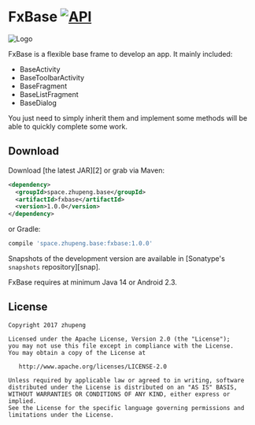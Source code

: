 FxBase [![API](https://img.shields.io/badge/API-14%2B-blue.svg?style=flat)](https://android-arsenal.com/api?level=14)
============

![Logo](http://ob0r3vf26.bkt.clouddn.com/logo.png)

FxBase is a flexible base frame to develop an app. It mainly included:

* BaseActivity
* BaseToolbarActivity
* BaseFragment
* BaseListFragment
* BaseDialog

You just need to simply inherit them and implement some methods will be able to quickly complete some work.

Download
--------

Download [the latest JAR][2] or grab via Maven:
```xml
<dependency>
  <groupId>space.zhupeng.base</groupId>
  <artifactId>fxbase</artifactId>
  <version>1.0.0</version>
</dependency>
```
or Gradle:
```groovy
compile 'space.zhupeng.base:fxbase:1.0.0'
```

Snapshots of the development version are available in [Sonatype's `snapshots` repository][snap].

FxBase requires at minimum Java 14 or Android 2.3.

License
-------

    Copyright 2017 zhupeng

    Licensed under the Apache License, Version 2.0 (the "License");
    you may not use this file except in compliance with the License.
    You may obtain a copy of the License at

       http://www.apache.org/licenses/LICENSE-2.0

    Unless required by applicable law or agreed to in writing, software
    distributed under the License is distributed on an "AS IS" BASIS,
    WITHOUT WARRANTIES OR CONDITIONS OF ANY KIND, either express or implied.
    See the License for the specific language governing permissions and
    limitations under the License.
